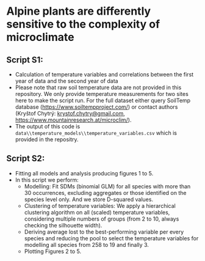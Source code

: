 # Alpine plants are differently sensitive to the complexity of microclimate

## Script S1:
* Calculation of temperature variables and correlations between the first year of data and the second year of data
* Please note that raw soil temperature data are not provided in this repository. We only provide temperature measurements for two sites here to make the script run. For the full dataset either query SoilTemp database (https://www.soiltempproject.com/) or contact authors (Kryštof Chytrý: krystof.chytry@gmail.com, https://www.mountainresearch.at/microclim/).
* The output of this code is `data\\temperature_models\\temperature_variables.csv` which is provided in the repositry.

## Script S2:
* Fitting all models and analysis producing figures 1 to 5.
* In this script we perform:
  * Modelling: Fit SDMs (binomial GLM) for all species with more than 30 occurrences, excluding aggregates or those identified on the species level only. And we store D-squared values.
  * Clustering of temperature variables: We apply a hierarchical clustering algorithm on all (scaled) temperature variables, considering multiple numbers of groups (from 2 to 10, always checking the silhouette width).
  * Deriving average lost to the best-performing variable per every species and reducing the pool to select the temperature variables for modelling all species from 258 to 19 and finally 3.
  * Plotting Figures 2 to 5.
